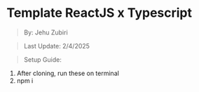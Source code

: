# Template ReactJS x Typescript

> By: Jehu Zubiri

> Last Update: 2/4/2025

> Setup Guide:

1. After cloning, run these on terminal
2. npm i
